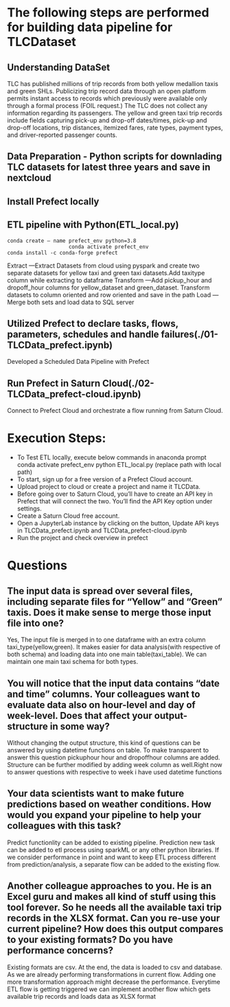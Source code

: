 # The following steps are performed for building data pipeline for TLCDataset

## Understanding DataSet
TLC has published millions of trip records from both yellow medallion taxis and green SHLs. Publicizing trip record data through an open platform permits instant access to records which previously were available only through a formal process (FOIL request.) The TLC does not collect any information regarding its passengers.
The yellow and green taxi trip records include fields capturing pick-up and drop-off dates/times, pick-up and drop-off locations, trip distances, itemized fares, rate types, payment types, and driver-reported passenger counts.

## Data Preparation - Python scripts for downlading TLC datasets for latest three years and save in nextcloud
## Install Prefect locally
## ETL pipeline with Python(ETL_local.py)
	conda create — name prefect_env python=3.8
                        conda activate prefect_env     
	conda install -c conda-forge prefect
     
Extract —Extract Datasets from cloud using pyspark and create two separate datasets for yellow taxi and green taxi datasets.Add taxitype column while extracting to dataframe
Transform —Add pickup_hour and dropoff_hour columns for yellow_dataset and green_dataset. Transform datasets to column oriented and row oriented and save in the path
Load — Merge both sets and load data to SQL server
                  

## Utilized Prefect to declare tasks, flows, parameters, schedules and handle failures(./01-TLCData_prefect.ipynb)
Developed a Scheduled Data Pipeline with Prefect

## Run Prefect in Saturn Cloud(./02-TLCData_prefect-cloud.ipynb)
Connect to Prefect Cloud and orchestrate a flow running from Saturn Cloud.

# Execution Steps:
*  To Test ETL locally, execute below commands in anaconda prompt
                        conda activate prefect_env
			python ETL_local.py (replace path with local path)
*   To start, sign up for a free version of a Prefect Cloud account.
*   Upload project to cloud or  create a project and name it TLCData.
*   Before going over to Saturn Cloud, you’ll have to create an API key in Prefect that will connect the two. You’ll find the API Key option under settings.
*   Create a  Saturn Cloud  free account.
*   Open a JupyterLab instance by clicking on the button, Update APi keys in TLCData_prefect.ipynb and TLCData_prefect-cloud.ipynb
*   Run the project and check overview in prefect

# Questions

## The input data is spread over several files, including separate files for “Yellow” and “Green” taxis. Does it make sense to merge those input file into one?

Yes, The input file is merged in to one dataframe with an extra column taxi_type(yellow,green). It makes easier for data analysis(with respective of both schema) and loading data into one main table(taxi_table). We can maintain one main taxi schema for both types. 

## You will notice that the input data contains “date and time” columns. Your colleagues want to evaluate data also on hour-level and day of week-level. Does that affect your output-structure in some way?

Without changing the output structure, this kind of questions can be answered by using datetime functions on table. To make transparent to answer this question pickuphour hour and dropoffhour columns are added. Structure can be further modified by adding week column as well.Right now to answer questions with respective to week i have used datetime functions

## Your data scientists want to make future predictions based on weather conditions. How would you expand your pipeline to help your colleagues with this task?
Predict functionlity can be added to existing pipeline. Prediction new task can be added to etl process using sparkML or any other python libraries. If we consider performance in point and want to keep ETL process different from prediction/analysis, a separate flow can be added to the existing flow.
   
## Another colleague approaches to you. He is an Excel guru and makes all kind of stuff using this tool forever. So he needs all the available taxi trip records in the XLSX format. Can you re-use your current pipeline? How does this output compares to your existing formats? Do you have performance concerns?

Existing formats are csv. At the end, the data is loaded to csv and database. 
As we are already performing transformations in current flow. Adding one more transformation approach might decrease the performance. Everytime ETL flow is getting triggered we can implement another flow which gets available trip records and loads data as XLSX format
